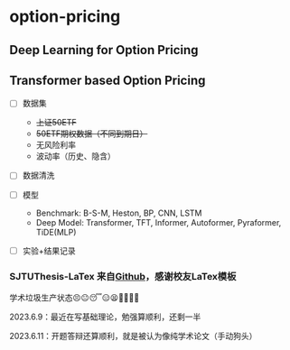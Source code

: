 # option-pricing
## Deep Learning for Option Pricing
## Transformer based Option Pricing

- [ ] 数据集
  - ~~上证50ETF~~
  - ~~50ETF期权数据（不同到期日）~~
  - 无风险利率
  - 波动率（历史、隐含）
- [ ] 数据清洗
- [ ] 模型
  - Benchmark: B-S-M, Heston, BP, CNN, LSTM
  - Deep Model: Transformer, TFT, Informer, Autoformer, Pyraformer, TiDE(MLP)
- [ ] 实验+结果记录


### SJTUThesis-LaTex 来自[Github](https://github.com/sjtug/SJTUThesis)，感谢校友LaTex模板

学术垃圾生产状态:persevere::neutral_face::sleeping::expressionless::tired_face::exploding_head::raised_eyebrow::monocle_face::roll_eyes:

2023.6.9：最近在写基础理论，勉强算顺利，还剩一半

2023.6.11：开题答辩还算顺利，就是被认为像纯学术论文（手动狗头）


